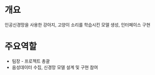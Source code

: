 # 개요
인공신경망을 사용한 강아지, 고양이 소리를 학습시킨 모델 생성, 인터페이스 구현

# 주요역할
- 팀장 - 프로젝트 총괄
- 음성데이터 수집, 신경망 모델 설계 및 구현 참여
